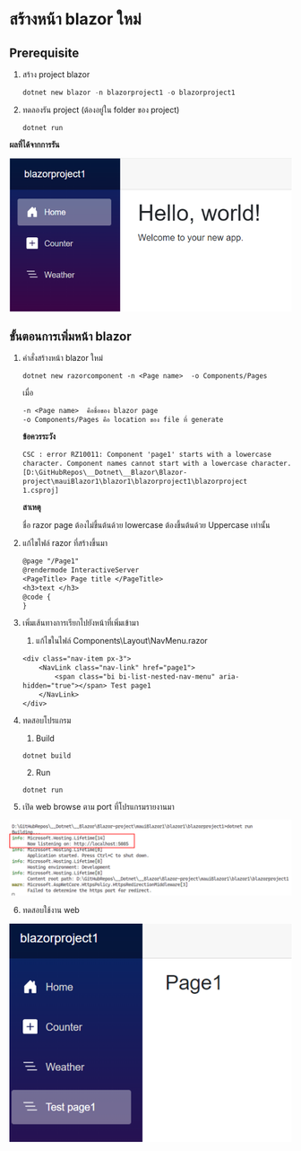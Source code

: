 # สร้างหน้า blazor ใหม่

## Prerequisite

1. สร้าง project blazor

   ``` c
   dotnet new blazor -n blazorproject1 -o blazorproject1
   ```

2. ทดลองรัน project (ต้องอยู่ใน folder ของ project)

    ```
    dotnet run
    ```

**ผลที่ได้จากการรัน**

![alt text](./CookBook/image.png)

## ขั้นตอนการเพิ่มหน้า blazor

1. คำสั่งสร้างหน้า blazor ใหม่
    ```
    dotnet new razorcomponent -n <Page name>  -o Components/Pages
    ```
    เมื่อ  
    ```
    -n <Page name>  คือชื่อของ blazor page
    -o Components/Pages คือ location ของ file ที่ generate
    ```

   **ข้อควรระวัง**

    ``` 
    CSC : error RZ10011: Component 'page1' starts with a lowercase character. Component names cannot start with a lowercase character. [D:\GitHubRepos\__Dotnet\__Blazor\Blazor-project\mauiBlazor1\blazor1\blazorproject1\blazorproject 
    1.csproj]
    ```
    
    **สาเหตุ**

    ชื่อ razor page ต้องไม่ขึ้นต้นด้วย lowercase 
    ต้องขึ้นต้นด้วย Uppercase เท่านั้น

2. แก้ไขไฟล์  razor ที่สร้างขึ้นมา
    ``` razor
    @page "/Page1"
    @rendermode InteractiveServer
    <PageTitle> Page title </PageTitle>
    <h3>text </h3>
    @code {
    }
    ```
3. เพิ่มเส้นทางการเรียกไปยังหน้าที่เพิ่มเข้ามา
   1. แก้ไขในไฟล์ Components\Layout\NavMenu.razor
    ``` razor
    <div class="nav-item px-3">
        <NavLink class="nav-link" href="page1">
            <span class="bi bi-list-nested-nav-menu" aria-hidden="true"></span> Test page1
        </NavLink>
    </div>
    ```
4. ทดสอบโปรแกรม
   1. Build
   ```
   dotnet build
   ``` 
   
   2. Run
   ```
   dotnet run
   ``` 

5. เปิด web browse ตาม port ที่โปรแกรมรายงานมา

![alt text](./CookBook/image-2.png)


6. ทดสอบใช้งาน web

![alt text](./CookBook/image-3.png)





